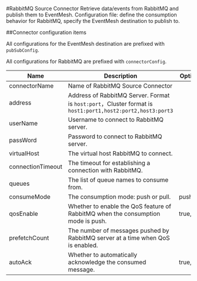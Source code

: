 #RabbitMQ Source Connector
Retrieve data/events from RabbitMQ and publish them to EventMesh.
Configuration file: define the consumption behavior for RabbitMQ, specify the EventMesh destination to publish to.

##Connector configuration items

All configurations for the EventMesh destination are prefixed with `pubSubConfig`.

All configurations for RabbitMQ are prefixed with `connectorConfig`.

| Name              | Description                                                                                               | Optional   | Default |
|-------------------|-----------------------------------------------------------------------------------------------------------|------------|---------|
| connectorName     | Name of RabbitMQ Source Connector                                                                         |            |         |
| address           | Address of RabbitMQ Server. Format is `host:port`，Cluster format is `host1:port1,host2:port2,host3:port3` |            |         |
| userName          | Username to connect to RabbitMQ server.                                                                   |            |         |
| passWord          | Password to connect to RabbitMQ server.                                                                   |            |         |
| virtualHost       | The virtual host RabbitMQ to connect.                                                                     |            | /       |
| connectionTimeout | The timeout for establishing a connection with RabbitMQ.                                                  |            | 10000ms |
| queues            | The list of queue names to consume from.                                                                  |            |         |
| consumeMode       | The consumption mode: push or pull.                                                                       | push,pull  | push    |
| qosEnable         | Whether to enable the QoS feature of RabbitMQ when the consumption mode is push.                          | true,false | false   |
| prefetchCount     | The number of messages pushed by RabbitMQ server at a time when QoS is enabled.                           |            | 1       |
| autoAck           | Whether to automatically acknowledge the consumed message.                                                | true,false | true    |
